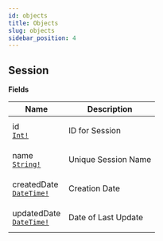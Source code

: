 ```yaml
---
id: objects
title: Objects
slug: objects
sidebar_position: 4
---
```


## Session



<p style={{ marginBottom: "0.4em" }}><strong>Fields</strong></p>

<table>
<thead><tr><th>Name</th><th>Description</th></tr></thead>
<tbody>
<tr>
<td>
id<br />
<a href="/koala-app/docs/development/api/scalars#int"><code>Int!</code></a>
</td>
<td>
<p>ID for Session</p>
</td>
</tr>
<tr>
<td>
name<br />
<a href="/koala-app/docs/development/api/scalars#string"><code>String!</code></a>
</td>
<td>
<p>Unique Session Name</p>
</td>
</tr>
<tr>
<td>
createdDate<br />
<a href="/koala-app/docs/development/api/scalars#datetime"><code>DateTime!</code></a>
</td>
<td>
<p>Creation Date</p>
</td>
</tr>
<tr>
<td>
updatedDate<br />
<a href="/koala-app/docs/development/api/scalars#datetime"><code>DateTime!</code></a>
</td>
<td>
<p>Date of Last Update</p>
</td>
</tr>
</tbody>
</table>

